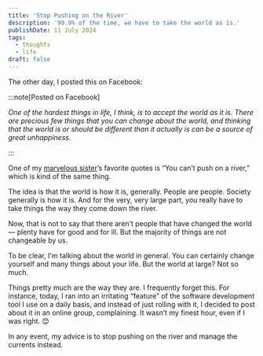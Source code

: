 ```yaml
---
title: 'Stop Pushing on the River'
description: '99.9% of the time, we have to take the world as is.'
publishDate: 11 July 2024
tags:
  - thoughts
  - life
draft: false
---
```


The other day, I posted this on Facebook:

:::note[Posted on Facebook]

_One of the hardest things in life, I think, is to accept the world as it is. There are precious few things that you can change about the world, and thinking that the world is or should be different than it actually is can be a source of great unhappiness._

:::

One of my [marvelous sister](<[https://](https://betsyhodges.com/)>)’s favorite quotes is “You can’t push on a river,” which is kind of the same thing.

The idea is that the world is how it is, generally. People are people. Society generally is how it is. And for the very, very large part, you really have to take things the way they come down the river.

Now, that is not to say that there aren’t people that have changed the world — plenty have for good and for ill. But the majority of things are not changeable by us.

To be clear, I'm talking about the world in general. You can certainly change yourself and many things about your life. But the world at large? Not so much.

Things pretty much are the way they are. I frequently forget this. For instance, today, I ran into an irritating “feature” of the software development tool I use on a daily basis, and instead of just rolling with it, I decided to post about it in an online group, complaining. It wasn’t my finest hour, even if I was right. 😊

In any event, my advice is to stop pushing on the river and manage the currents instead.
